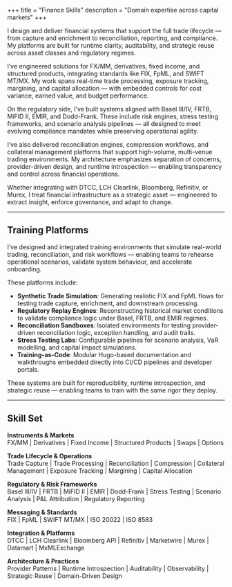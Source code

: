 +++
title = "Finance Skills"
description = "Domain expertise across capital markets"
+++

I design and deliver financial systems that support the full trade lifecycle — from capture and enrichment to
reconciliation, reporting, and compliance. My platforms are built for runtime clarity, auditability, and strategic reuse
across asset classes and regulatory regimes.

I’ve engineered solutions for FX/MM, derivatives, fixed income, and structured products, integrating standards like FIX,
FpML, and SWIFT MT/MX. My work spans real-time trade processing, exposure tracking, margining, and capital allocation —
with embedded controls for cost variance, earned value, and budget performance.

On the regulatory side, I’ve built systems aligned with Basel III/IV, FRTB, MiFID II, EMIR, and Dodd-Frank. These
include risk engines, stress testing frameworks, and scenario analysis pipelines — all designed to meet evolving
compliance mandates while preserving operational agility.

I’ve also delivered reconciliation engines, compression workflows, and collateral management platforms that support
high-volume, multi-venue trading environments. My architecture emphasizes separation of concerns, provider-driven
design, and runtime introspection — enabling transparency and control across financial operations.

Whether integrating with DTCC, LCH Clearlink, Bloomberg, Refinitiv, or Murex, I treat financial infrastructure as a
strategic asset — engineered to extract insight, enforce governance, and adapt to change.

---

## Training Platforms

I’ve designed and integrated training environments that simulate real-world trading, reconciliation, and risk
workflows — enabling teams to rehearse operational scenarios, validate system behaviour, and accelerate onboarding.

These platforms include:

- **Synthetic Trade Simulation**: Generating realistic FIX and FpML flows for testing trade capture, enrichment, and
  downstream processing.
- **Regulatory Replay Engines**: Reconstructing historical market conditions to validate compliance logic under Basel,
  FRTB, and EMIR regimes.
- **Reconciliation Sandboxes**: Isolated environments for testing provider-driven reconciliation logic, exception
  handling, and audit trails.
- **Stress Testing Labs**: Configurable pipelines for scenario analysis, VaR modelling, and capital impact simulations.
- **Training-as-Code**: Modular Hugo-based documentation and walkthroughs embedded directly into CI/CD pipelines and
  developer portals.

These systems are built for reproducibility, runtime introspection, and strategic reuse — enabling teams to train with
the same rigor they deploy.

---

## Skill Set

**Instruments & Markets**  
FX/MM | Derivatives | Fixed Income | Structured Products | Swaps | Options

**Trade Lifecycle & Operations**  
Trade Capture | Trade Processing | Reconciliation | Compression | Collateral Management | Exposure Tracking |
Margining | Capital Allocation

**Regulatory & Risk Frameworks**  
Basel III/IV | FRTB | MiFID II | EMIR | Dodd-Frank | Stress Testing | Scenario Analysis | P&L Attribution | Regulatory
Reporting

**Messaging & Standards**  
FIX | FpML | SWIFT MT/MX | ISO 20022 | ISO 8583

**Integration & Platforms**  
DTCC | LCH Clearlink | Bloomberg API | Refinitiv | Marketwire | Murex | Datamart | MxMLExchange

**Architecture & Practices**  
Provider Patterns | Runtime Introspection | Auditability | Observability | Strategic Reuse | Domain-Driven Design
